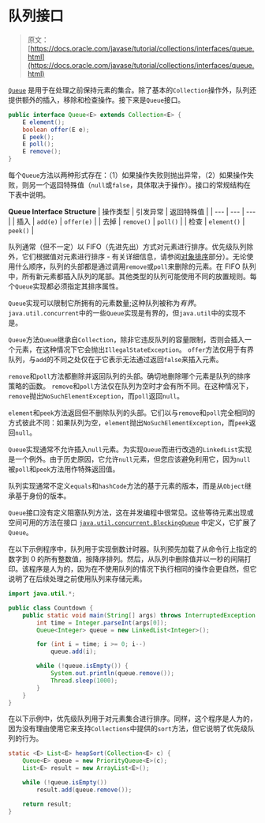 # 队列接口

> 原文： [https://docs.oracle.com/javase/tutorial/collections/interfaces/queue.html](https://docs.oracle.com/javase/tutorial/collections/interfaces/queue.html)

[`Queue`](https://docs.oracle.com/javase/8/docs/api/java/util/Queue.html) 是用于在处理之前保持元素的集合。除了基本的`Collection`操作外，队列还提供额外的插入，移除和检查操作。接下来是`Queue`接口。

```java
public interface Queue<E> extends Collection<E> {
    E element();
    boolean offer(E e);
    E peek();
    E poll();
    E remove();
}

```

每个`Queue`方法以两种形式存在：（1）如果操作失败则抛出异常，（2）如果操作失败，则另一个返回特殊值（`null`或`false`，具体取决于操作）。接口的常规结构在下表中说明。

**Queue Interface Structure**
| 操作类型 | 引发异常 | 返回特殊值 |
| --- | --- | --- |
| 插入 | `add(e)` | `offer(e)` |
| 去掉 | `remove()` | `poll()` |
| 检查 | `element()` | `peek()` |

队列通常（但不一定）以 FIFO（先进先出）方式对元素进行排序。优先级队列除外，它们根据值对元素进行排序 - 有关详细信息，请参阅[对象排序](order.html)部分）。无论使用什么顺序，队列的头部都是通过调用`remove`或`poll`来删除的元素。在 FIFO 队列中，所有新元素都插入队列的尾部。其他类型的队列可能使用不同的放置规则。每个`Queue`实现都必须指定其排序属性。

`Queue`实现可以限制它所拥有的元素数量;这种队列被称为*有界*。 `java.util.concurrent`中的一些`Queue`实现是有界的，但`java.util`中的实现不是。

`Queue`方法`Queue`继承自`Collection`，除非它违反队列的容量限制，否则会插入一个元素，在这种情况下它会抛出`IllegalStateException`。 `offer`方法仅用于有界队列，与`add`的不同之处仅在于它表示无法通过返回`false`来插入元素。

`remove`和`poll`方法都删除并返回队列的头部。确切地删除哪个元素是队列的排序策略的函数。 `remove`和`poll`方法仅在队列为空时才会有所不同。在这种情况下，`remove`抛出`NoSuchElementException`，而`poll`返回`null`。

`element`和`peek`方法返回但不删除队列的头部。它们以与`remove`和`poll`完全相同的方式彼此不同：如果队列为空，`element`抛出`NoSuchElementException`，而`peek`返回`null`。

`Queue`实现通常不允许插入`null`元素。为实现`Queue`而进行改造的`LinkedList`实现是一个例外。由于历史原因，它允许`null`元素，但您应该避免利用它，因为`null`被`poll`和`peek`方法用作特殊返回值。

队列实现通常不定义`equals`和`hashCode`方法的基于元素的版本，而是从`Object`继承基于身份的版本。

`Queue`接口没有定义阻塞队列方法，这在并发编程中很常见。这些等待元素出现或空间可用的方法在接口 [`java.util.concurrent.BlockingQueue`](https://docs.oracle.com/javase/8/docs/api/java/util/concurrent/BlockingQueue.html) 中定义，它扩展了`Queue`。

在以下示例程序中，队列用于实现倒数计时器。队列预先加载了从命令行上指定的数字到 0 的所有整数值，按降序排列。然后，从队列中删除值并以一秒的间隔打印。该程序是人为的，因为在不使用队列的情况下执行相同的操作会更自然，但它说明了在后续处理之前使用队列来存储元素。

```java
import java.util.*;

public class Countdown {
    public static void main(String[] args) throws InterruptedException {
        int time = Integer.parseInt(args[0]);
        Queue<Integer> queue = new LinkedList<Integer>();

        for (int i = time; i >= 0; i--)
            queue.add(i);

        while (!queue.isEmpty()) {
            System.out.println(queue.remove());
            Thread.sleep(1000);
        }
    }
}

```

在以下示例中，优先级队列用于对元素集合进行排序。同样，这个程序是人为的，因为没有理由使用它来支持`Collections`中提供的`sort`方法，但它说明了优先级队列的行为。

```java
static <E> List<E> heapSort(Collection<E> c) {
    Queue<E> queue = new PriorityQueue<E>(c);
    List<E> result = new ArrayList<E>();

    while (!queue.isEmpty())
        result.add(queue.remove());

    return result;
}

```